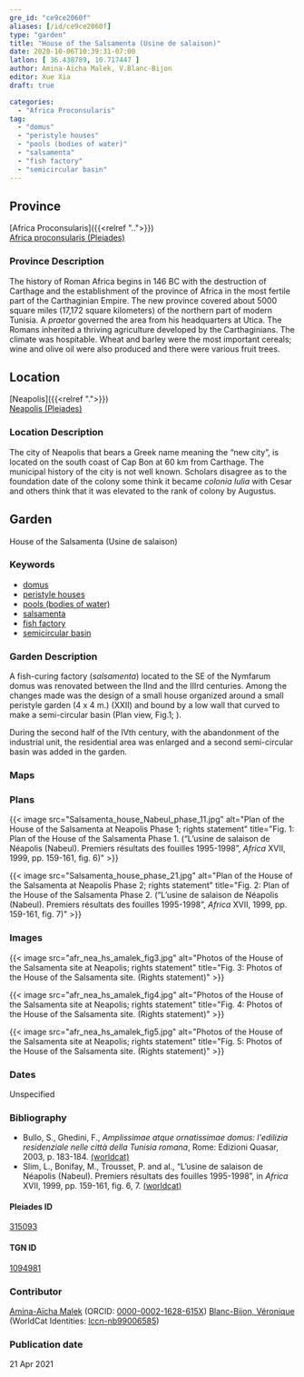 ```yaml
---
gre_id: "ce9ce2060f"
aliases: [/id/ce9ce2060f]
type: "garden"
title: "House of the Salsamenta (Usine de salaison)"
date: 2020-10-06T10:39:31-07:00
latlon: [ 36.438789, 10.717447 ]
author: Amina-Aïcha Malek, V.Blanc-Bijon
editor: Xue Xia
draft: true

categories:
  - "Africa Proconsularis"
tag:
  - "domus"
  - "peristyle houses"
  - "pools (bodies of water)"
  - "salsamenta"
  - "fish factory"
  - "semicircular basin"
---
```


## Province
[Africa Proconsularis]({{<relref "..">}}) \
[Africa proconsularis (Pleiades)](https://pleiades.stoa.org/places/991341)

### Province Description
The history of Roman Africa begins in 146 BC with the destruction of Carthage and the establishment of the province of Africa in the most fertile part of the Carthaginian Empire. The new province covered about 5000 square miles (17,172 square kilometers) of the northern part of modern Tunisia. A *praetor* governed the area from his headquarters at Utica. The Romans inherited a thriving agriculture developed by the Carthaginians. The climate was hospitable. Wheat and barley were the most important cereals; wine and olive oil were also produced and there were various fruit trees.

## Location

[Neapolis]({{<relref ".">}}) \
[Neapolis (Pleiades)](https://pleiades.stoa.org/places/315093)

### Location Description

The city of Neapolis that bears a Greek name meaning the “new city”, is located on the south coast of Cap Bon at 60 km from Carthage. The municipal history of the city is not well known. Scholars disagree as to the foundation date of the colony some think it became *colonia Iulia* with Cesar and others think that it was elevated to the rank of colony by Augustus.


<!-- LEAVE THIS BLANK FOR NOW -->

<!--## Sublocation-->

<!--
[AREA WITHIN LOCATION, LIKE “PALATINE HILL”](GEOREFERENCE LINK)
A sublocation is any area larger than an individual garden, but located within a location. I would always try to include a link to a controlled vocabulary here if possible. This ID may well be different from the Garden ID, e.g., Pompeii versus a Garden in one of the houses which has its own Pleiades ID.
-->

<!--### Sublocation Description-->

<!-- DESCRIPTION -->

## Garden
House of the Salsamenta (Usine de salaison)

### Keywords
- [domus](http://vocab.getty.edu/page/aat/300005506)
- [peristyle houses](http://vocab.getty.edu/page/aat/300005452)
- [pools (bodies of water)](http://vocab.getty.edu/page/aat/300008692)
- [salsamenta](#)
- [fish factory](#)
- [semicircular basin](#)


### Garden Description
 A fish-curing factory (*salsamenta*) located to the SE of the Nymfarum domus was renovated between the IInd and the IIIrd centuries. Among the changes made was the design of a small house organized around a small peristyle garden (4 x 4 m.) (XXII) and bound by a low wall that curved to make a semi-circular basin (Plan view, Fig.1; ).

 During the second half of the IVth century, with the abandonment of the industrial unit, the residential area was enlarged and a second semi-circular basin was added in the garden.



### Maps

<!--
{{< image src="FILENAME" alt="ALT_TEXT" title="CAPTION" >}}
-->

### Plans
{{< image src="Salsamenta_house_Nabeul_phase_11.jpg" alt="Plan of the House of the Salsamenta at Neapolis Phase 1; rights statement" title="Fig. 1: Plan of the House of the Salsamenta Phase 1. (“L’usine de salaison de Néapolis (Nabeul). Premiers résultats des fouilles 1995-1998”, *Africa* XVII, 1999, pp. 159-161, fig. 6)" >}}

{{< image src="Salsamenta_house_phase_21.jpg" alt="Plan of the House of the Salsamenta at Neapolis Phase 2; rights statement" title="Fig. 2: Plan of the House of the Salsamenta Phase 2. (“L’usine de salaison de Néapolis (Nabeul). Premiers résultats des fouilles 1995-1998”, *Africa* XVII, 1999, pp. 159-161, fig. 7)" >}}

<!--
{{< image src="FILENAME" alt="ALT_TEXT" title="CAPTION" >}}
-->

### Images
<!--
{{< image src="afr_nea_hs_amalek_fig2.jpg" alt="Rendering of the House of the Salsamenta at Neapolis; rights statement" title="Fig. 3: Rendering of the House of the Salsamenta. (Rights statement)" >}}
-->

{{< image src="afr_nea_hs_amalek_fig3.jpg" alt="Photos of the House of the Salsamenta site at Neapolis; rights statement" title="Fig. 3: Photos of the House of the Salsamenta site. (Rights statement)" >}}

{{< image src="afr_nea_hs_amalek_fig4.jpg" alt="Photos of the House of the Salsamenta site at Neapolis; rights statement" title="Fig. 4: Photos of the House of the Salsamenta site. (Rights statement)" >}}

{{< image src="afr_nea_hs_amalek_fig5.jpg" alt="Photos of the House of the Salsamenta site at Neapolis; rights statement" title="Fig. 5: Photos of the House of the Salsamenta site. (Rights statement)" >}}


### Dates
Unspecified

### Bibliography
* Bullo, S., Ghedini, F., *Amplissimae atque ornatissimae domus: l'edilizia residenziale nelle città della Tunisia romana*, Rome: Edizioni Quasar, 2003, p. 183-184. [(worldcat)](http://www.worldcat.org/oclc/989088620)
* Slim, L., Bonifay, M., Trousset, P. and al., “L’usine de salaison de Néapolis (Nabeul). Premiers résultats des fouilles 1995-1998”, in *Africa* XVII, 1999, pp. 159-161, fig. 6, 7. [(worldcat)](http://www.worldcat.org/oclc/949242827)


<!--#### Periodo ID-->

<!-- [PERIODO_ID](https://pleiades.stoa.org/places/PLEIADES_ID) -->

#### Pleiades ID

[315093](https://pleiades.stoa.org/places/315093)

#### TGN ID
[1094981](http://vocab.getty.edu/page/tgn/1094981)

### Contributor
[Amina-Aïcha Malek](link) (ORCID: [0000-0002-1628-615X](https://orcid.org/0000-0002-1628-615X))
[Blanc-Bijon, Véronique](link) (WorldCat Identities: [lccn-nb99006585](http://www.worldcat.org/identities/lccn-nb99006585/))

### Publication date

21 Apr 2021

<!--### Related articles-->

<!-- Links to other related articles. Leave blank for now -->
